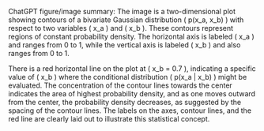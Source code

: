 ChatGPT figure/image summary: The image is a two-dimensional plot showing contours of a bivariate Gaussian distribution \( p(x_a, x_b) \) with respect to two variables \( x_a \) and \( x_b \). These contours represent regions of constant probability density. The horizontal axis is labeled \( x_a \) and ranges from 0 to 1, while the vertical axis is labeled \( x_b \) and also ranges from 0 to 1.

There is a red horizontal line on the plot at \( x_b = 0.7 \), indicating a specific value of \( x_b \) where the conditional distribution \( p(x_a | x_b) \) might be evaluated. The concentration of the contour lines towards the center indicates the area of highest probability density, and as one moves outward from the center, the probability density decreases, as suggested by the spacing of the contour lines. The labels on the axes, contour lines, and the red line are clearly laid out to illustrate this statistical concept.